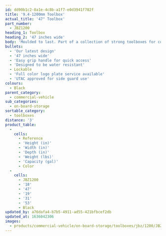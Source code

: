 ```yaml
---
id: dd90b1c2-8a1e-4c8b-a1f7-e0d3941f702f
title: '9.4-1200mm Toolbox'
actual_title: '47" Toolbox'
part_number:
  - JBZ1200
heading_1: Toolbox
heading_2: '47 inches wide'
body: 'Moulded to last. Part of a collection of strong toolboxes for commercial vehicles, featuring our latest design.'
bullets:
  - 'Our latest design'
  - '47 inches wide'
  - 'Easy grip handle for quick access'
  - 'Designed to be water resistant'
  - Lockable
  - 'Full color logo plate service available'
  - 'UTAC approved for side guard use'
colours:
  - Black
parent_category:
  - commercial-vehicle
sub_categories:
  - on-board-storage
sortable_category:
  - toolboxes
distance: '3'
product_table:
  -
    cells:
      - Reference
      - 'Height (in)'
      - 'Width (in)'
      - 'Depth (in)'
      - 'Weight (lbs)'
      - 'Capacity (gal)'
      - Color
  -
    cells:
      - JBZ1200
      - '18'
      - '47'
      - '19'
      - '31'
      - '53'
      - Black
updated_by: a76dafa4-b7b5-4911-ad55-421bfbcef2db
updated_at: 1636042306
images:
  - products/commercial-vehicle/on-board-storage/toolboxes/jbz/1200/JBZ1200.png
---
```

